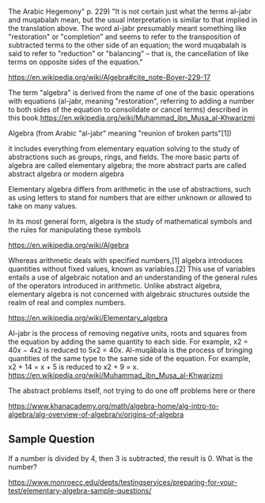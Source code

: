 The Arabic Hegemony" p. 229) "It is not certain just what the terms al-jabr and muqabalah mean, but the usual interpretation is similar to that implied in the translation above. The word al-jabr presumably meant something like "restoration" or "completion" and seems to refer to the transposition of subtracted terms to the other side of an equation; the word muqabalah is said to refer to "reduction" or "balancing" – that is, the cancellation of like terms on opposite sides of the equation."

https://en.wikipedia.org/wiki/Algebra#cite_note-Boyer-229-17


The term "algebra" is derived from the name of one of the basic operations with equations (al-jabr, meaning "restoration", referring to adding a number to both sides of the equation to consolidate or cancel terms) described in this book.https://en.wikipedia.org/wiki/Muhammad_ibn_Musa_al-Khwarizmi

Algebra (from Arabic "al-jabr" meaning "reunion of broken parts"[1])

it includes everything from elementary equation solving to the study of abstractions such as groups, rings, and fields. The more basic parts of algebra are called elementary algebra; the more abstract parts are called abstract algebra or modern algebra

Elementary algebra differs from arithmetic in the use of abstractions, such as using letters to stand for numbers that are either unknown or allowed to take on many values.

In its most general form, algebra is the study of mathematical symbols and the rules for manipulating these symbols

https://en.wikipedia.org/wiki/Algebra

Whereas arithmetic deals with specified numbers,[1] algebra introduces quantities without fixed values, known as variables.[2] This use of variables entails a use of algebraic notation and an understanding of the general rules of the operators introduced in arithmetic. Unlike abstract algebra, elementary algebra is not concerned with algebraic structures outside the realm of real and complex numbers.

https://en.wikipedia.org/wiki/Elementary_algebra

Al-jabr is the process of removing negative units, roots and squares from the equation by adding the same quantity to each side. For example, x2 = 40x − 4x2 is reduced to 5x2 = 40x. Al-muqābala is the process of bringing quantities of the same type to the same side of the equation. For example, x2 + 14 = x + 5 is reduced to x2 + 9 = x.
https://en.wikipedia.org/wiki/Muhammad_ibn_Musa_al-Khwarizmi

The abstract problems itself, not trying to do one off problems here or there

https://www.khanacademy.org/math/algebra-home/alg-intro-to-algebra/alg-overview-of-algebra/v/origins-of-algebra

## Sample Question

If a number is divided by 4, then 3 is subtracted, the result is 0. What is the number?

https://www.monroecc.edu/depts/testingservices/preparing-for-your-test/elementary-algebra-sample-questions/
